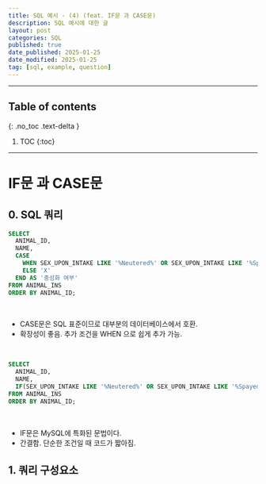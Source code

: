 ```yaml
---
title: SQL 예시 - (4) (feat. IF문 과 CASE문)
description: SQL 예시에 대한 글
layout: post
categories: SQL
published: true
date_published: 2025-01-25
date_modified: 2025-01-25
tag: [sql, example, question]
---
```

---
## Table of contents
{: .no_toc .text-delta }

1. TOC
{:toc}
---

<!-- 글의 제목은 #
    나머지 큰 제목은 ##
    이후 나머지는 3개이상 -->

# IF문 과 CASE문

## 0. SQL 쿼리
```sql
SELECT 
  ANIMAL_ID, 
  NAME,
  CASE 
    WHEN SEX_UPON_INTAKE LIKE '%Neutered%' OR SEX_UPON_INTAKE LIKE '%Spayed%' THEN 'O'
    ELSE 'X'
  END AS '중성화 여부'
FROM ANIMAL_INS
ORDER BY ANIMAL_ID;
```
<br>

- CASE문은 SQL 표준이므로 대부분의 데이터베이스에서 호환.
- 확장성이 좋음. 추가 조건을 WHEN 으로 쉽게 추가 가능.
<br>


```sql
SELECT 
  ANIMAL_ID, 
  NAME,
  IF(SEX_UPON_INTAKE LIKE '%Neutered%' OR SEX_UPON_INTAKE LIKE '%Spayed%', 'O', 'X') AS '중성화 여부'
FROM ANIMAL_INS
ORDER BY ANIMAL_ID;
```
<br>

- IF문은 MySQL에 특화된 문법이다.
- 간결함. 단순한 조건일 때 코드가 짧아짐.

## 1. 쿼리 구성요소